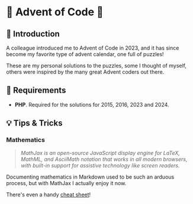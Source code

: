 # 🎄 Advent of Code 🎄

## 🌟 Introduction
A colleague introduced me to Advent of Code in 2023, and it has since become my favorite type of advent calendar, one full of puzzles!

These are my personal solutions to the puzzles, some I thought of myself, others were inspired by the many great Advent coders out there.

## 📝 Requirements
- **PHP**. Required for the solutions for 2015, 2016, 2023 and 2024.

## 💡 Tips & Tricks
### Mathematics
> _MathJax is an open-source JavaScript display engine for LaTeX, MathML, and AsciiMath notation that works in all modern browsers, with built-in support for assistive technology like screen readers._

Documenting mathematics in Markdown used to be such an arduous process, but with MathJax I actually enjoy it now.

There's even a handy [cheat sheet](https://jojozhuang.github.io/tutorial/mathjax-cheat-sheet-for-mathematical-notation/)!